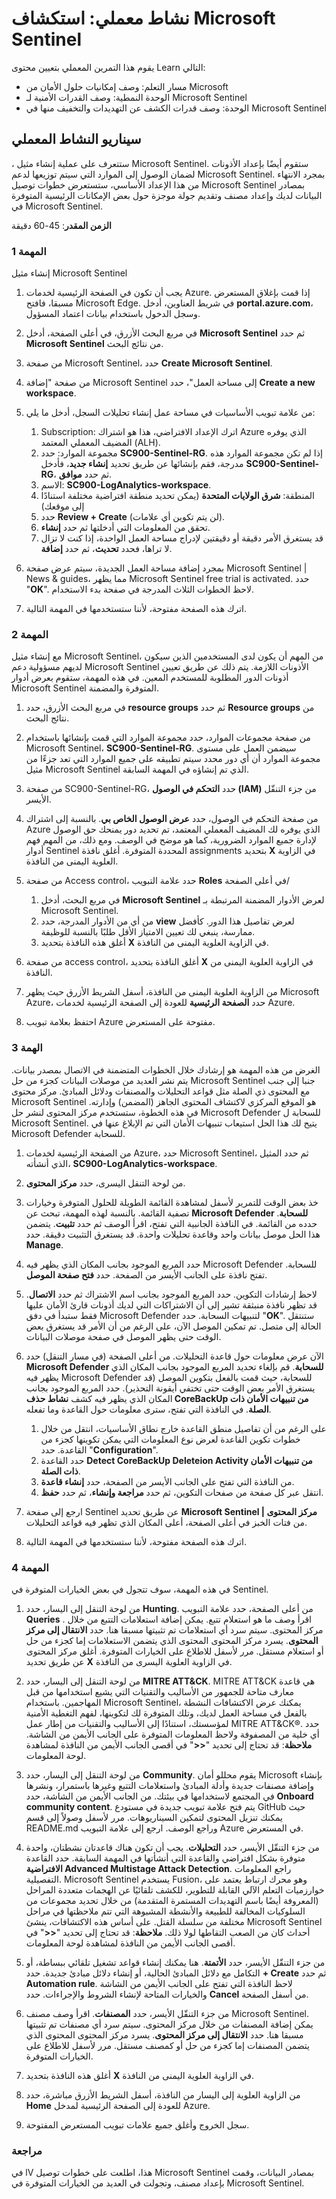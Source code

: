 <!---
---
التمرين المعملي: العنوان: "استكشاف Microsoft Sentinel" مسار التعلم/الوحدة/العنوان: "مسار التعلم: وصف قدرات حلول أمان Microsoft؛ الوحدة 3: وصف قدرات الأمان ل Microsoft Sentinel؛ الوحدة 3: وصف قدرات الكشف عن التهديدات والتخفيف من المخاطر في Microsoft Sentinel'
---
--->

# نشاط معملي: استكشاف Microsoft Sentinel

يقوم هذا التمرين المعملي بتعيين محتوى Learn التالي:

- مسار التعلم: وصف إمكانيات حلول الأمان من Microsoft
- الوحدة النمطية: وصف القدرات الأمنية لـ Microsoft Sentinel
- الوحدة: وصف قدرات الكشف عن التهديدات والتخفيف منها في Microsoft Sentinel

## سيناريو النشاط المعملي

، ستتعرف على عملية إنشاء مثيل Microsoft Sentinel.  ستقوم أيضًا بإعداد الأذونات لضمان الوصول إلى الموارد التي سيتم توزيعها لدعم Microsoft Sentinel.  بمجرد الانتهاء من هذا الإعداد الأساسي، ستستعرض خطوات توصيل Microsoft Sentinel بمصادر البيانات لديك وإعداد مصنف وتقديم جولة موجزة حول بعض الإمكانات الرئيسية المتوفرة في Microsoft Sentinel.

**الزمن المقدر**: 45-60 دقيقة

### المهمة 1

إنشاء مثيل Microsoft Sentinel

1. يجب أن تكون في الصفحة الرئيسية لخدمات Azure.  إذا قمت بإغلاق المستعرض مسبقا، فافتح Microsoft Edge. في شريط العناوين، أدخل **portal.azure.com**، وسجل الدخول باستخدام بيانات اعتماد المسؤول.

1. في مربع البحث الأزرق، في أعلى الصفحة، أدخل **Microsoft Sentinel** ثم حدد **Microsoft Sentinel** من نتائج البحث.

1. من صفحة Microsoft Sentinel، حدد **Create Microsoft Sentinel**.

1. من صفحة "إضافة Microsoft Sentinel إلى مساحة العمل"، حدد **Create a new workspace**.

1. من علامة تبويب الأساسيات في مساحة عمل إنشاء تحليلات السجل، أدخل ما يلي:
    1. Subscription: اترك الإعداد الافتراضي، هذا هو اشتراك Azure الذي يوفره المضيف المعملي المعتمد (ALH).
    1. مجموعة الموارد: حدد **SC900-Sentinel-RG**. إذا لم تكن مجموعة الموارد هذه مدرجة، فقم بإنشائها عن طريق تحديد **إنشاء جديد**، فأدخل **SC900-Sentinel-RG**، ثم حدد **موافق**.
    1. الاسم: **SC900-LogAnalytics-workspace**.
    1. المنطقة: **شرق الولايات المتحدة** (يمكن تحديد منطقة افتراضية مختلفة استنادًا إلى موقعك)
    1. حدد **Review + Create** (لن يتم تكوين أي علامات).
    1. تحقق من المعلومات التي أدخلتها ثم حدد **إنشاء**.
    1. قد يستغرق الأمر دقيقة أو دقيقتين لإدراج مساحة العمل الواحدة، إذا كنت لا تزال لا تراها، فحدد **تحديث**، ثم حدد **إضافة**.

1. بمجرد إضافة مساحة العمل الجديدة، سيتم عرض صفحة Microsoft Sentinel | News & guides، مما يظهر Microsoft Sentinel free trial is activated.  حدد "**OK**".  لاحظ الخطوات الثلاث المدرجة في صفحة بدء الاستخدام.

1. اترك هذه الصفحة مفتوحة، لأننا ستستخدمها في المهمة التالية.

### المهمة 2

مع إنشاء مثيل Microsoft Sentinel، من المهم أن يكون لدى المستخدمين الذين سيكون لديهم مسؤولية دعم Microsoft Sentinel الأذونات اللازمة.  يتم ذلك عن طريق تعيين أذونات الدور المطلوبة للمستخدم المعين.  في هذه المهمة، ستقوم بعرض أدوار Microsoft Sentinel المتوفرة والمضمنة.

1. في مربع البحث الأزرق، حدد **resource groups** ثم حدد **Resource groups** من نتائج البحث. 

1. من صفحة مجموعات الموارد، حدد مجموعة الموارد التي قمت بإنشائها باستخدام Microsoft Sentinel، **SC900-Sentinel-RG**.  سيضمن العمل على مستوى مجموعة الموارد أن أي دور محدد سيتم تطبيقه على جميع الموارد التي تعد جزءًا من مثيل Microsoft Sentinel الذي تم إنشاؤه في المهمة السابقة.

1. من صفحة SC900-Sentinel-RG، حدد **التحكم في الوصول (IAM)** من جزء التنقّل الأيسر.

1. من صفحة التحكم في الوصول، حدد **عرض الوصول الخاص بي**.  بالنسبة إلى اشتراك Azure الذي يوفره لك المضيف المعملي المعتمد، تم تحديد دور يمنحك حق الوصول لإدارة جميع الموارد الضرورية، كما هو موضح في الوصف. ومع ذلك، من المهم فهم أدوار Sentinel المحددة المتوفرة.  أغلق نافذة assignments بتحديد **X** في الزاوية العلوية اليمنى من النافذة.

1. من صفحة Access control، حدد علامة التبويب **Roles** في أعلى الصفحة/
    1. في مربع البحث، أدخل **Microsoft Sentinel** لعرض الأدوار المضمنة المرتبطة بـ Microsoft Sentinel.
    1. من أي من الأدوار المدرجة، حدد **view** لعرض تفاصيل هذا الدور.  كأفضل ممارسة، ينبغي لك تعيين الامتياز الأقل طلبًا بالنسبة للوظيفة.  
    1. أغلق هذه النافذة بتحديد **X** في الزاوية العلوية اليمنى من النافذة.

1. من صفحة access control، أغلق النافذة بتحديد **X** في الزاوية العلوية اليمنى من النافذة.

1. من الزاوية العلوية اليمنى من النافذة، أسفل الشريط الأزرق حيث يظهر Microsoft Azure، حدد **الصفحة الرئيسية** للعودة إلى الصفحة الرئيسية لخدمات Azure.

1. احتفظ بعلامة تبويب Azure مفتوحة على المستعرض.

### الهمة 3

الغرض من هذه المهمة هو إرشادك خلال الخطوات المتضمنة في الاتصال بمصدر بيانات. يتم نشر العديد من موصلات البيانات كجزء من حل Microsoft Sentinel جنبا إلى جنب مع المحتوى ذي الصلة مثل قواعد التحليلات والمصنفات ودلائل المبادئ. مركز محتوى Microsoft Sentinel هو الموقع المركزي لاكتشاف المحتوى الجاهز (المضمن) وإدارته. في هذه الخطوة، ستستخدم مركز المحتوى لنشر حل Microsoft Defender للسحابة ل Microsoft Sentinel.  يتيح لك هذا الحل استيعاب تنبيهات الأمان التي تم الإبلاغ عنها في Microsoft Defender للسحابة.

1. من الصفحة الرئيسية لخدمات Azure، حدد Microsoft Sentinel، ثم حدد المثيل الذي أنشأته، **SC900-LogAnalytics-workspace**.

1. من لوحة التنقل اليسرى، حدد **مركز المحتوى**.

1. خذ بعض الوقت للتمرير لأسفل لمشاهدة القائمة الطويلة للحلول المتوفرة وخيارات تصفية القائمة.  بالنسبة لهذه المهمة، تبحث عن **Microsoft Defender للسحابة**.  حدده من القائمة.  في النافذة الجانبية التي تفتح، اقرأ الوصف ثم حدد **تثبيت**.  يتضمن هذا الحل موصل بيانات واحد وقاعدة تحليلات واحدة. قد يستغرق التثبيت دقيقة.  حدد **Manage**.

1. حدد المربع الموجود بجانب المكان الذي يظهر فيه Microsoft Defender للسحابة.  تفتح نافذة على الجانب الأيسر من الصفحة.  حدد **فتح صفحة الموصل**.

1. لاحظ إرشادات التكوين.  حدد المربع الموجود بجانب اسم الاشتراك ثم حدد **الاتصال**.  قد تظهر نافذة منبثقة تشير إلى أن الاشتراكات التي لديك أذونات قارئ الأمان عليها فقط ستبدأ في دفق Microsoft Defender لتنبيهات السحابة.  حدد "**OK**".  ستنتقل الحالة إلى متصل.  تم تمكين الموصل الآن، على الرغم من أن الأمر قد يستغرق بعض الوقت حتى يظهر الموصل في صفحة موصلات البيانات.  

1. الآن عرض معلومات حول قاعدة التحليلات.  من أعلى الصفحة (في مسار التنقل) حدد **Microsoft Defender للسحابة**. قم بإلغاء تحديد المربع الموجود بجانب المكان الذي يظهر فيه Microsoft Defender للسحابة، حيث قمت بالفعل بتكوين الموصل (قد يستغرق الأمر بعض الوقت حتى تختفي أيقونة التحذير). حدد المربع الموجود بجانب المكان الذي يظهر فيه كشف **نشاط حذف CoreBackUp من تنبيهات الأمان ذات الصلة**. في النافذة التي تفتح، سترى معلومات حول القاعدة وما تفعله.  
    1. على الرغم من أن تفاصيل منطق القاعدة خارج نطاق الأساسيات، انتقل من خلال خطوات تكوين القاعدة لعرض نوع المعلومات التي يمكن تكوينها كجزء من القاعدة. حدد "**Configuration**".
    1. حدد القاعدة **Detect CoreBackUp Deleteion Activity من تنبيهات الأمان ذات الصلة**.
    1. من النافذة التي تفتح على الجانب الأيسر من الصفحة، حدد **إنشاء قاعدة**.
    1. انتقل عبر كل صفحة من صفحات التكوين، ثم حدد **مراجعة وإنشاء**، ثم حدد **حفظ**.

1. ارجع إلى صفحة Sentinel عن طريق تحديد **Microsoft Sentinel | مركز المحتوى** من فتات الخبز في أعلى الصفحة، أعلى المكان الذي تظهر فيه قواعد التحليلات.

1. اترك هذه الصفحة مفتوحة، لأننا ستستخدمها في المهمة التالية.


### المهمة 4

في هذه المهمة، سوف تتجول في بعض الخيارات المتوفرة في Sentinel.

1. من لوحة التنقل إلى اليسار، حدد **Hunting**.  من أعلى الصفحة، حدد علامة التبويب **Queries** . اقرأ وصف ما هو استعلام تتبع. يمكن إضافة استعلامات التتبع من خلال مركز المحتوى. سيتم سرد أي استعلامات تم تثبيتها مسبقا هنا. حدد **الانتقال إلى مركز المحتوى**.  يسرد مركز المحتوى المحتوى الذي يتضمن الاستعلامات إما كجزء من حل أو استعلام مستقل.  مرر لأسفل للاطلاع على الخيارات المتوفرة. أغلق مركز المحتوى عن طريق تحديد **X** في الزاوية العلوية اليسرى من النافذة.

1. من لوحة التنقل إلى اليسار، حدد **MITRE ATT&CK**.  MITRE ATT&CK هي قاعدة معارف متاحة للجمهور من الأساليب والتقنيات التي يشيع استخدامها من قبل المهاجمين. باستخدام Microsoft Sentinel، يمكنك عرض الاكتشافات النشطة بالفعل في مساحة العمل لديك، وتلك المتوفرة لك لتكوينها، لفهم التغطية الأمنية لمؤسستك، استنادًا إلى الأساليب والتقنيات من إطار عمل MITRE ATT&CK®.  حدد أي خلية من المصفوفة ولاحظ المعلومات المتوفرة على الجانب الأيمن من الشاشة. **ملاحظة**: قد تحتاج إلى تحديد "**<<**" في أقصى الجانب الأيمن من النافذة لمشاهدة لوحة المعلومات.

1. من لوحة التنقل إلى اليسار، حدد **Community**. يقوم محللو أمان Microsoft بإنشاء وإضافة مصنفات جديدة وأدلة المبادئ واستعلامات التتبع وغيرها باستمرار، ونشرها في المجتمع لاستخدامها في بيئتك. من الجانب الأيمن من الشاشة، حدد **Onboard community content**.  يتم فتح علامة تبويب جديدة في مستودع GitHub حيث يمكنك تنزيل المحتوى لتمكين السيناريوهات. مرر لأسفل وصولاً إلى قسم README.md وراجع الوصف. ارجع إلى علامة التبويب Azure في المستعرض.

1. من جزء التنقّل الأيسر، حدد **التحليلات**.  يجب أن تكون هناك قاعدتان نشطتان، واحدة متوفرة بشكل افتراضي والقاعدة التي أنشأتها في المهمة السابقة. حدد القاعدة **الافتراضية Advanced Multistage Attack Detection**.  راجع المعلومات التفصيلية.  Microsoft Sentinel يستخدم Fusion، وهو محرك ارتباط يعتمد على خوارزميات التعلم الآلي القابلة للتطوير، للكشف تلقائيًا عن الهجمات متعددة المراحل (المعروفة أيضًا باسم التهديدات المستمرة المتقدمة) من خلال تحديد مجموعات من السلوكيات المخالفة للطبيعة والأنشطة المشبوهة التي تتم ملاحظتها في مراحل مختلفة من سلسلة القتل. على أساس هذه الاكتشافات، ينشئ Microsoft Sentinel أحداث كان من الصعب التقاطها لولا ذلك. **ملاحظة**: قد تحتاج إلى تحديد "**<<**" في أقصى الجانب الأيمن من النافذة لمشاهدة لوحة المعلومات.

1. من جزء التنقّل الأيسر، حدد **الأتمتة**.  هنا يمكنك إنشاء قواعد تشغيل تلقائي ببساطة، أو التكامل مع دلائل المبادئ الحالية، أو إنشاء دلائل مبادئ جديدة.  حدد **+ Create** ثم حدد **Automation rule**.  لاحظ النافذة التي تفتح على الجانب الأيمن من الشاشة والخيارات المتاحة لإنشاء الشروط والإجراءات.  حدد **Cancel** من أسفل الصفحة.

1. من جزء التنقّل الأيسر، حدد **المصنفات**. اقرأ وصف مصنف Microsoft Sentinel.  يمكن إضافة المصنفات من خلال مركز المحتوى. سيتم سرد أي مصنفات تم تثبيتها مسبقا هنا. حدد **الانتقال إلى مركز المحتوى**.  يسرد مركز المحتوى المحتوى الذي يتضمن المصنفات إما كجزء من حل أو كمصنف مستقل. مرر لأسفل للاطلاع على الخيارات المتوفرة.

1. أغلق هذه النافذة بتحديد **X** في الزاوية العلوية اليمنى من النافذة.

1. من الزاوية العلوية إلى اليسار من النافذة، أسفل الشريط الأزرق مباشرة، حدد **Home** للعودة إلى الصفحة الرئيسية لمدخل Azure.

1. سجل الخروج وأغلق جميع علامات تبويب المستعرض المفتوحة.

### مراجعة

في lV هذا، اطلعت على خطوات توصيل Microsoft Sentinel بمصادر البيانات، وقمت بإعداد مصنف، وتجولت في العديد من الخيارات المتوفرة في Microsoft Sentinel.
